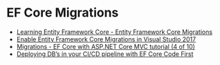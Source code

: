 # EF Core Migrations

- [Learning Entity Framework Core - Entity Framework Core Migrations](http://www.learnentityframeworkcore.com/migrations)
- [Enable Entity Framework Core Migrations in Visual Studio 2017](http://benjii.me/2017/05/enable-entity-framework-core-migrations-visual-studio-2017/)
- [Migrations - EF Core with ASP.NET Core MVC tutorial (4 of 10)](https://docs.microsoft.com/en-us/aspnet/core/data/ef-mvc/migrations)
- [Deploying DB’s in your CI/CD pipeline with EF Core Code First](http://abelsquidhead.com/index.php/2017/07/31/deploying-dbs-in-your-cicd-pipeline-with-ef-core-code-first/)